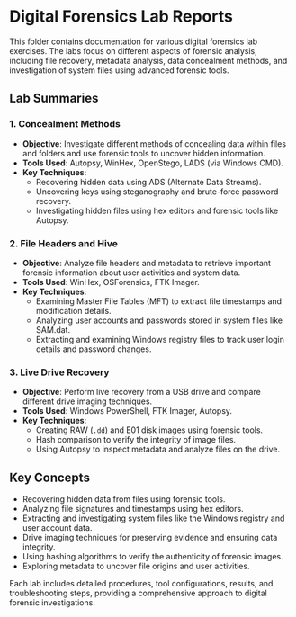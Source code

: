 # Digital Forensics Lab Reports

This folder contains documentation for various digital forensics lab exercises. The labs focus on different aspects of forensic analysis, including file recovery, metadata analysis, data concealment methods, and investigation of system files using advanced forensic tools.

## Lab Summaries

### 1. **Concealment Methods**
   - **Objective**: Investigate different methods of concealing data within files and folders and use forensic tools to uncover hidden information.
   - **Tools Used**: Autopsy, WinHex, OpenStego, LADS (via Windows CMD).
   - **Key Techniques**:
     - Recovering hidden data using ADS (Alternate Data Streams).
     - Uncovering keys using steganography and brute-force password recovery.
     - Investigating hidden files using hex editors and forensic tools like Autopsy.

### 2. **File Headers and Hive**
   - **Objective**: Analyze file headers and metadata to retrieve important forensic information about user activities and system data.
   - **Tools Used**: WinHex, OSForensics, FTK Imager.
   - **Key Techniques**:
     - Examining Master File Tables (MFT) to extract file timestamps and modification details.
     - Analyzing user accounts and passwords stored in system files like SAM.dat.
     - Extracting and examining Windows registry files to track user login details and password changes.

### 3. **Live Drive Recovery**
   - **Objective**: Perform live recovery from a USB drive and compare different drive imaging techniques.
   - **Tools Used**: Windows PowerShell, FTK Imager, Autopsy.
   - **Key Techniques**:
     - Creating RAW (`.dd`) and E01 disk images using forensic tools.
     - Hash comparison to verify the integrity of image files.
     - Using Autopsy to inspect metadata and analyze files on the drive.

## Key Concepts

- Recovering hidden data from files using forensic tools.
- Analyzing file signatures and timestamps using hex editors.
- Extracting and investigating system files like the Windows registry and user account data.
- Drive imaging techniques for preserving evidence and ensuring data integrity.
- Using hashing algorithms to verify the authenticity of forensic images.
- Exploring metadata to uncover file origins and user activities.

Each lab includes detailed procedures, tool configurations, results, and troubleshooting steps, providing a comprehensive approach to digital forensic investigations.
